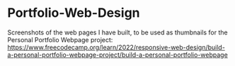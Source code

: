 # Portfolio-Web-Design

Screenshots of the web pages I have built, to be used as thumbnails for the Personal Portfolio Webpage project: https://www.freecodecamp.org/learn/2022/responsive-web-design/build-a-personal-portfolio-webpage-project/build-a-personal-portfolio-webpage
